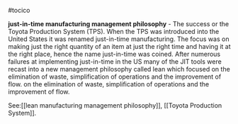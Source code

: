 #tocico

<b>just-in-time manufacturing management philosophy</b> - The success or the Toyota Production System (TPS).  When the TPS was introduced into the United States it was renamed just-in-time manufacturing.  The focus was on making just the right quantity of an item at just the right time and having it at the right place, hence the name just-in-time was coined.  After numerous failures at implementing just-in-time in the US many of the JIT tools were recast into a new management philosophy called lean which focused on the elimination of waste, simplification of operations and the improvement of flow.
on the elimination of waste, simplification of operations and the improvement of flow.




See:[[lean manufacturing management philosophy]], [[Toyota Production System]].
